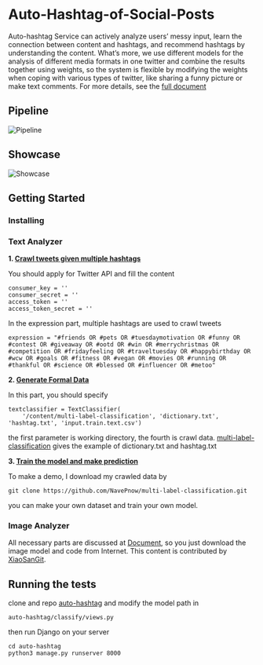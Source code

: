 # Auto-Hashtag-of-Social-Posts
Auto-hashtag Service can actively analyze users’ messy input, learn the connection between content and hashtags, and recommend hashtags by understanding the content. What’s more, we use different models for the analysis of different media formats in one twitter and combine the results together using weights, so the system is flexible by modifying the weights when coping with various types of twitter, like sharing a funny picture or make text comments. For more details, see the [full document](https://medium.com/navepnow/auto-hashtag-of-social-posts-4401b8226b87)

## Pipeline

![Pipeline](https://cdn.jsdelivr.net/gh/NavePnow/blog_photo@private//Untitled.png)

## Showcase
![Showcase](https://cdn.jsdelivr.net/gh/NavePnow/blog_photo@private//un123.jpg)
## Getting Started
### Installing
### Text Analyzer
**1.  [Crawl tweets given multiple hashtags](https://github.com/NavePnow/Auto-Hashtag-of-Social-Posts/blob/master/crawl_tweets.ipynb)**

You should apply for Twitter API and fill the content

```
consumer_key = ''
consumer_secret = ''
access_token = ''
access_token_secret = ''
```

In the expression part, multiple hashtags are used to crawl tweets

```
expression = "#friends OR #pets OR #tuesdaymotivation OR #funny OR #contest OR #giveaway OR #ootd OR #win OR #merrychristmas OR #competition OR #fridayfeeling OR #traveltuesday OR #happybirthday OR #wcw OR #goals OR #fitness OR #vegan OR #movies OR #running OR #thankful OR #science OR #blessed OR #influencer OR #metoo"
```

**2. [Generate Formal Data](https://github.com/NavePnow/Auto-Hashtag-of-Social-Posts/blob/master/Generate_Formal_Data.ipynb)**

In this part, you should specify

```
textclassifier = TextClassifier(
    '/content/multi-label-classification', 'dictionary.txt', 'hashtag.txt', 'input.train.text.csv')
```

the first parameter is working directory, the fourth is crawl data.
[multi-label-classification](https://github.com/NavePnow/multi-label-classification) gives the example of dictionary.txt and hashtag.txt

**3. [Train the model and make prediction](https://github.com/NavePnow/Auto-Hashtag-of-Social-Posts/blob/master/Train_model_and_prediction.ipynb)**

To make a demo, I download my crawled data by
```
git clone https://github.com/NavePnow/multi-label-classification.git
```
you can make your own dataset and train your own model.

### Image Analyzer
All necessary parts are discussed at [Document](https://medium.com/navepnow/auto-hashtag-of-social-posts-4401b8226b87), so you just download the image model and code from Internet. This content is contributed by [XiaoSanGit](https://github.com/XiaoSanGit).


## Running the tests
clone and repo [auto-hashtag](https://github.com/cs-course-stu/CS4242-Social-Media-Computing-NUS) and modify the model path in
```
auto-hashtag/classify/views.py
```
then run Django on your server
```
cd auto-hashtag
python3 manage.py runserver 8000
```